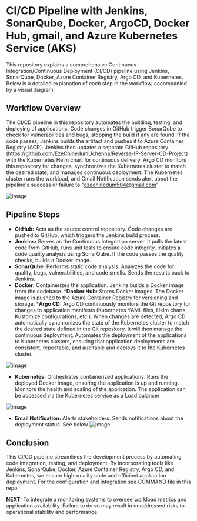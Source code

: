 # CI/CD Pipeline with Jenkins, SonarQube, Docker, ArgoCD, Docker Hub, gmail, and Azure Kubernetes Service (AKS)

This repository explains a comprehensive Continuous Integration/Continuous Deployment (CI/CD) pipeline using Jenkins, SonarQube, Docker, Azure Container Registry, Argo CD, and Kubernetes. Below is a detailed explanation of each step in the workflow, accompanied by a visual diagram.

## Workflow Overview
The CI/CD pipeline in this repository automates the building, testing, and deploying of applications. Code changes in GitHub trigger SonarQube to check for vulnerabilities and bugs, stopping the build if any are found. If the code passes, Jenkins builds the artifact and pushes it to Azure Container Registry (ACR). Jenkins then updates a separate GitHub repository (https://github.com/EzeChinedumUchenna/Reverse-IP-Server-CD-Project) with the Kubernetes Helm chart for continuous delivery. Argo CD monitors this repository for changes, synchronizes the Kubernetes cluster to match the desired state, and manages continuous deployment. The Kubernetes cluster runs the workload, and Gmail Notification sends alert about the pipeline's success or failure to "ezechinedum504@gmail.com"

![image](https://github.com/EzeChinedumUchenna/Reverse-IP-Server-Project/assets/102483586/a1814db9-95c5-4683-a0c2-867061c42866)


## Pipeline Steps
* __GitHub:__ Acts as the source control repository. Code changes are pushed to GitHub, which triggers the Jenkins build process.
* __Jenkins:__ Serves as the Continuous Integration server. It pulls the latest code from GitHub, runs unit tests to ensure code integrity, initiates a code quality analysis using SonarQube. If the code passes the quality checks, builds a Docker image.
* __SonarQube:__ Performs static code analysis. Analyzes the code for quality, bugs, vulnerabilities, and code smells. Sends the results back to Jenkins.
* __Docker:__ Containerizes the application. Jenkins builds a Docker image from the codebase.
*__Docker Hub:__ Stores Docker images. The Docker image is pushed to the Azure Container Registry for versioning and storage.
*__Argo CD:__ Argo CD continuously monitors the Git repository for changes to application manifests (Kubernetes YAML files, Helm charts, Kustomize configurations, etc.). When changes are detected, Argo CD automatically synchronizes the state of the Kubernetes cluster to match the desired state defined in the Git repository. It will then manage the continuous deployment. Automates the deployment of the applications to Kubernetes clusters, ensuring that application deployments are consistent, repeatable, and auditable and deploys it to the Kubernetes cluster.

![image](https://github.com/EzeChinedumUchenna/Reverse-IP-Server-Project/assets/102483586/b470f7be-017d-4b19-8882-b9f2db16ebf7)


* __Kubernetes:__ Orchestrates containerized applications. Runs the deployed Docker image, ensuring the application is up and running. Monitors the health and scaling of the application. The application can be accessed via the Kubernetes service as a Load balancer

![image](https://github.com/EzeChinedumUchenna/Reverse-IP-Server-Project/assets/102483586/5d9daae0-97b2-4ac0-a32a-7531859d7ec6)



* __Email Notification:__ Alerts stakeholders. Sends notifications about the deployment status. See below
![image](https://github.com/EzeChinedumUchenna/Reverse-IP-Server-Project/assets/102483586/b873c561-bcc8-4ffb-a6d0-6b4cf6eedc3f)





## Conclusion
This CI/CD pipeline streamlines the development process by automating code integration, testing, and deployment. By incorporating tools like Jenkins, SonarQube, Docker, Azure Container Registry, Argo CD, and Kubernetes, we ensure high-quality code and efficient application deployment. For the configuration and integration see COMMAND file in this repo

__NEXT:__ To integrate a monitoring systems to oversee workload metrics and application availability. Failure to do so may result in unaddressed risks to operational stability and performance.



